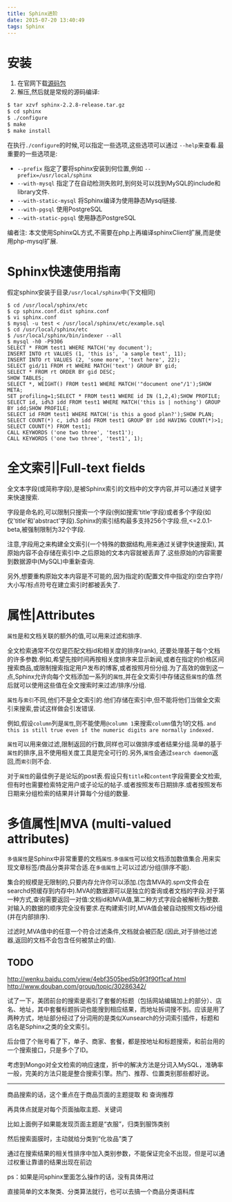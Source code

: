 ```yaml
---
title: Sphinx进阶
date: 2015-07-20 13:40:49
tags: Sphinx
---
```

# 安装
1. 在官网下载[源码包](http://sphinxsearch.com/downloads/release/)
2. 解压,然后就是常规的源码编译:

```bash
$ tar xzvf sphinx-2.2.8-release.tar.gz
$ cd sphinx
$ ./configure
$ make
$ make install
```

在执行`./configure`的时候,可以指定一些选项,这些选项可以通过 `--help`来查看.最重要的一些选项是:

* `--prefix` 指定了要将sphinx安装到何位置,例如 `--prefix=/usr/local/sphinx`
* `--with-mysql` 指定了在自动检测失败时,到何处可以找到MySQL的include和library文件.
* `--with-static-mysql` 将Sphinx编译为使用静态Mysql链接.
* `--with-pgsql` 使用PostgreSQL
* `--with-static-pgsql` 使用静态PostgreSQL

编者注: 本文使用SphinxQL方式,不需要在php上再编译sphinxClient扩展,而是使用php-mysql扩展.

# Sphinx快速使用指南
假定sphinx安装于目录`/usr/local/sphinx`中(下文相同)
```
$ cd /usr/local/sphinx/etc
$ cp sphinx.conf.dist sphinx.conf
$ vi sphinx.conf
$ mysql -u test < /usr/local/sphinx/etc/example.sql
$ cd /usr/local/sphinx/etc
$ /usr/local/sphinx/bin/indexer --all
$ mysql -h0 -P9306
SELECT * FROM test1 WHERE MATCH('my document');
INSERT INTO rt VALUES (1, 'this is', 'a sample text', 11);
INSERT INTO rt VALUES (2, 'some more', 'text here', 22);
SELECT gid/11 FROM rt WHERE MATCH('text') GROUP BY gid;
SELECT * FROM rt ORDER BY gid DESC;
SHOW TABLES;
SELECT *, WEIGHT() FROM test1 WHERE MATCH('"document one"/1');SHOW META;
SET profiling=1;SELECT * FROM test1 WHERE id IN (1,2,4);SHOW PROFILE;
SELECT id, id%3 idd FROM test1 WHERE MATCH('this is | nothing') GROUP BY idd;SHOW PROFILE;
SELECT id FROM test1 WHERE MATCH('is this a good plan?');SHOW PLAN;
SELECT COUNT(*) c, id%3 idd FROM test1 GROUP BY idd HAVING COUNT(*)>1;
SELECT COUNT(*) FROM test1;
CALL KEYWORDS ('one two three', 'test1');
CALL KEYWORDS ('one two three', 'test1', 1);
```

# 全文索引|Full-text fields
全文本字段(或简称字段),是被Sphinx索引的文档中的文字内容,并可以通过关键字来快速搜索.

字段是命名的,可以限制只搜索一个字段(例如搜索'title'字段)或者多个字段(如仅'title'和'abstract'字段).Sphinx的索引结构最多支持256个字段.但,<=2.0.1-beta,被强制限制为32个字段.

注意,字段用之来构建全文索引(一个特殊的数据结构,用来通过关键字快速搜索), 其原始内容不会存储在索引中.之后原始的文本内容就被丢弃了.这些原始的内容需要到数据源中(MySQL)中重新查询.

另外,想要重构原始文本内容是不可能的,因为指定的(配置文件中指定的)空白字符/大小写/标点符号在建立索引时都被丢失了.

# 属性|Attributes
`属性`是和文档关联的额外的值,可以用来过滤和排序.

全文检索通常不仅仅是匹配文档id和相关度的排序(rank), 还要处理基于每个文档的许多参数.例如,希望先按时间再按相关度排序来显示新闻,或者在指定的价格区间搜索商品,或限制搜索指定用户发布的博客,或者按照月份分组.为了高效的做到这一点,Sphinx允许向每个文档添加一系列的`属性`,并在全文索引中存储这些`属性`的值.然后就可以使用这些值在全文搜索时来过滤/排序/分组.

`属性`与`索引`不同,他们不是全文索引的.他们存储在索引中,但不能将他们当做全文索引来搜索,尝试这样做会引发错误.

例如,假设`column`列是`属性`,则不能使用`@column 1`来搜索`column`值为1的文档. `and this is still true even if the numeric digits are normally indexed.`

`属性`可以用来做过滤,限制返回的行数,同样也可以做排序或者结果分组.简单的基于`属性`的排序,且不使用相关度工具是完全可行的.另外,`属性`会通过`search daemon`返回,而`索引`则不会.

对于`属性`的最佳例子是论坛的post表.假设只有`title`和`content`字段需要全文检索,但有时也需要检索特定用户或子论坛的帖子.或者按照发布日期排序.或者按照发布日期来分组检索的结果并计算每个分组的数量.

# 多值属性|MVA (multi-valued attributes)
`多值属性`是Sphinx中非常重要的文档`属性`.`多值属性`可以给文档添加数值集合.用来实现文章标签/商品分类非常合适.在`多值属性`上可以过滤/分组(排序不能).

集合的规模是无限制的,只要内存允许你可以添加.(包含MVA的.spm文件会在searchd预缓存到内存中).MVA的数据源可以是独立的查询或者文档的字段.对于第一种方式,查询需要返回一对值:文档id和MVA值,第二种方式字段会被解析为整数.对输入的数据的顺序完全没有要求.在构建索引时,MVA值会被自动按照文档id分组(并在内部排序).

过滤时,MVA值中的任意一个符合过滤条件,文档就会被匹配.(因此,对于排他过滤器,返回的文档不会包含任何被禁止的值).


**TODO**
---

http://wenku.baidu.com/view/4ebf3505bed5b9f3f90f1caf.html
http://www.douban.com/group/topic/30286342/

试了一下，美团前台的搜索是索引了套餐的标题（包括网站编辑加上的部分）、店名、地址，其中套餐标题拆词也能搜到相应结果，而地址拆词搜不到。应该是用了两种方式，地址部分经过了分词用的是类似Xunsearch的分词索引插件，标题和店名是Sphinx之类的全文索引。

后台借了个账号看了下，单子、商家、套餐，都是按地址和标题搜索，和前台用的一个搜索接口，只是多个了ID。

考虑到Mongo对全文检索的响应速度，折中的解决方法是分词入MySQL，准确率一般，完美的方法只能是整合搜索引擎。热门、推荐、位置类别那些都好说。


---

商品搜索的话，这个重点在于商品页面的主题提取 和 查询推荐

再具体点就是对每个页面抽取主题、关键词

比如上面例子如果能发现页面主题是“衣服”，归类到服饰类别

然后搜索面膜时，主动就给分类到“化妆品”类了

通过在搜索结果的相关性排序中加入类别参数，不能保证完全不出现，但是可以通过权重让靠谱的结果出现在前边

ps：如果是问sphinx里面怎么操作的话，没有具体用过

直接简单的文本聚类、分类算法就行，也可以去搞一个商品分类语料库